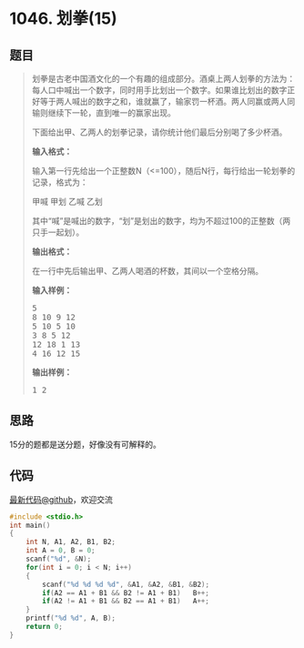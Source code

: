 <h1>1046. 划拳(15)</h1>

## 题目

> <div id="problemContent">
> <p>
> 划拳是古老中国酒文化的一个有趣的组成部分。酒桌上两人划拳的方法为：每人口中喊出一个数字，同时用手比划出一个数字。如果谁比划出的数字正好等于两人喊出的数字之和，谁就赢了，输家罚一杯酒。两人同赢或两人同输则继续下一轮，直到唯一的赢家出现。
> </p>
> <p>下面给出甲、乙两人的划拳记录，请你统计他们最后分别喝了多少杯酒。</p>
> <p><b>
> 输入格式：
> </b></p>
> <p>
> 输入第一行先给出一个正整数N（&lt;=100），随后N行，每行给出一轮划拳的记录，格式为：</p>
> <p>甲喊 甲划 乙喊 乙划</p>
> <p>其中“喊”是喊出的数字，“划”是划出的数字，均为不超过100的正整数（两只手一起划）。
> </p>
> <p><b>
> 输出格式：
> </b></p>
> <p>
> 在一行中先后输出甲、乙两人喝酒的杯数，其间以一个空格分隔。</p>
> <b>输入样例：</b><pre>
> 5
> 8 10 9 12
> 5 10 5 10
> 3 8 5 12
> 12 18 1 13
> 4 16 12 15
> </pre>
> <b>输出样例：</b><pre>
> 1 2
> </pre>
> </div>

## 思路

15分的题都是送分题，好像没有可解释的。

## 代码

[最新代码@github](https://github.com/OliverLew/PAT/blob/master/PATBasic/1046.c)，欢迎交流
```c
#include <stdio.h>
int main()
{
    int N, A1, A2, B1, B2;
    int A = 0, B = 0;
    scanf("%d", &N);
    for(int i = 0; i < N; i++)
    {
        scanf("%d %d %d %d", &A1, &A2, &B1, &B2);
        if(A2 == A1 + B1 && B2 != A1 + B1)   B++;
        if(A2 != A1 + B1 && B2 == A1 + B1)   A++;
    }
    printf("%d %d", A, B);
    return 0;
}

```